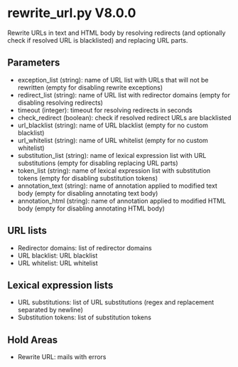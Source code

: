 rewrite_url.py V8.0.0
=====================

Rewrite URLs in text and HTML body by resolving redirects (and optionally check if resolved URL is blacklisted) and replacing URL parts.

## Parameters
* exception_list (string): name of URL list with URLs that will not be rewritten (empty for disabling rewrite exceptions)
* redirect_list (string): name of URL list with redirector domains (empty for disabling resolving redirects)
* timeout (integer): timeout for resolving redirects in seconds
* check_redirect (boolean): check if resolved redirect URLs are blacklisted
* url_blacklist (string): name of URL blacklist (empty for no custom blacklist)
* url_whitelist (string): name of URL whitelist (empty for no custom whitelist)
* substitution_list (string): name of lexical expression list with URL substitutions (empty for disabling replacing URL parts)
* token_list (string): name of lexical expression list with substitution tokens (empty for disabling substitution tokens)
* annotation_text (string): name of annotation applied to modified text body (empty for disabling annotating text body)
* annotation_html (string): name of annotation applied to modified HTML body (empty for disabling annotating HTML body)

## URL lists
* Redirector domains: list of redirector domains
* URL blacklist: URL blacklist
* URL whitelist: URL whitelist

## Lexical expression lists
* URL substitutions: list of URL substitutions (regex and replacement separated by newline)
* Substitution tokens: list of substitution tokens

## Hold Areas
* Rewrite URL: mails with errors
